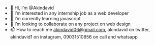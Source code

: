 - 👋 Hi, I’m @Akindavid
- 👀 I’m interested in any internship job as a web developer
- 🌱 I’m currently learning javascript
- 💞️ I’m looking to collaborate on any project on web design
- 📫 How to reach me akindavid06@gmail.com, akindavid on twitter, akindavid1 on instagram, 09031510856 on call and whatsapp

<!---
Akindavid/Akindavid is a ✨ special ✨ repository because its `README.md` (this file) appears on your GitHub profile.
You can click the Preview link to take a look at your changes.
--->
